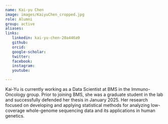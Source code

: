 ```yaml
---
name: Kai-yu Chen
image: images/KaiyuChen_cropped.jpg
role: Alumni
group: active
aliases:
links:
   linkedin: kai-yu-chen-20a446a9
   github: 
   orcid: 
   google-scholar:
   twitter:
   facebook:
   instagram: 
   youtube:

---
```


Kai-Yu is currently working as a Data Scientist at BMS in the Immuno-Oncology group. Prior to joining BMS, she was a graduate student in the lab and successfully defended her thesis in January 2025. Her research focused on developing and applying statistical methods for analyzing low-coverage whole-genome sequencing data and its applications in human genetics.
